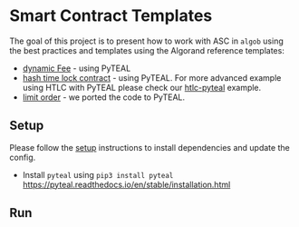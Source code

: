 # Smart Contract Templates

The goal of this project is to present how to work with ASC in `algob` using the best practices and templates using the Algorand reference templates:

+ [dynamic Fee](https://developer.algorand.org/docs/reference/teal/templates/dynamic_fee/) - using PyTEAL
+ [hash time lock contract](https://developer.algorand.org/docs/reference/teal/templates/htlc/) - using PyTEAL. For more advanced example using HTLC with PyTEAL please check our [htlc-pyteal](../htlc-pyteal) example.
+ [limit order](https://developer.algorand.org/docs/reference/teal/templates/limit_ordera/) - we ported the code to PyTEAL.

## Setup

Please follow the [setup](../README.md) instructions to install dependencies and update the config.

* Install `pyteal` using `pip3 install pyteal` https://pyteal.readthedocs.io/en/stable/installation.html

## Run
